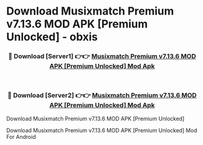 # Download Musixmatch Premium v7.13.6 MOD APK [Premium Unlocked] - obxis


<div align="center">
<h3>🔴 Download [Server1] 👉👉 <a href="https://apk-comot.site?title=Musixmatch_Premium_v7.13.6_MOD_APK_[Premium_Unlocked]">Musixmatch Premium v7.13.6 MOD APK [Premium Unlocked] Mod Apk</a></h3><br>
<h3>🔴 Download [Server2] 👉👉 <a href="https://apk-comot.site?title=Musixmatch_Premium_v7.13.6_MOD_APK_[Premium_Unlocked]">Musixmatch Premium v7.13.6 MOD APK [Premium Unlocked] Mod Apk</a></h3>
</div>



Download Musixmatch Premium v7.13.6 MOD APK [Premium Unlocked] 

Download Musixmatch Premium v7.13.6 MOD APK [Premium Unlocked] Mod For Android
